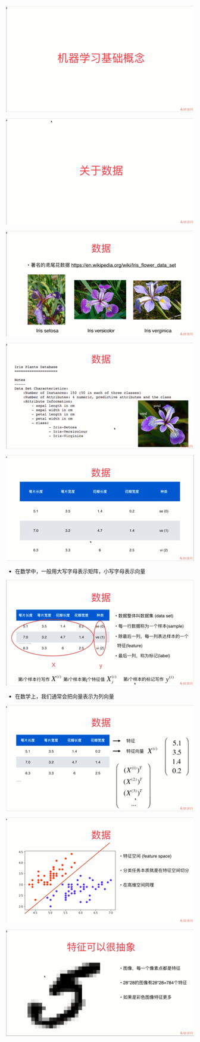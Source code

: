 ![1565524248957](assets/1565524248957.png)

![1565524286091](assets/1565524286091.png)

![1565524382297](assets/1565524382297.png)

![1565524477810](assets/1565524477810.png)

![1565524544315](assets/1565524544315.png)

- 在数学中，一般用大写字母表示矩阵，小写字母表示向量

![1565525578785](assets/1565525578785.png)

- 在数学上，我们通常会把向量表示为列向量 

![1565526244391](assets/1565526244391.png)

![1565526527288](assets/1565526527288.png)

![1565526867735](assets/1565526867735.png)

